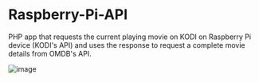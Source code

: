 # Raspberry-Pi-API
PHP app that requests the current playing movie on KODI on Raspberry Pi device (KODI's API) and uses the response to request a complete movie details from OMDB's API.

![image](https://user-images.githubusercontent.com/15221488/43469045-a0c51f0c-94e5-11e8-9d37-9a025e3a1e39.png)

